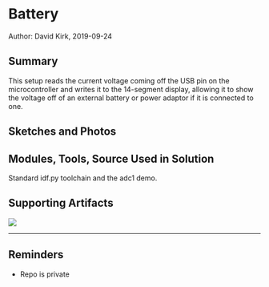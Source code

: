 #  Battery

Author: David Kirk, 2019-09-24

## Summary
This setup reads the current voltage coming off the USB pin on the microcontroller and writes it to the 14-segment display, allowing it to show the voltage off of an external battery or power adaptor if it is connected to one.

## Sketches and Photos


## Modules, Tools, Source Used in Solution
Standard idf.py toolchain and the adc1 demo.

## Supporting Artifacts
[![](http://img.youtube.com/vi/SG0qkKcY_Yo/0.jpg)](http://www.youtube.com/watch?v=SG0qkKcY_Yo "Battery Voltage Demo")

-----

## Reminders
- Repo is private

